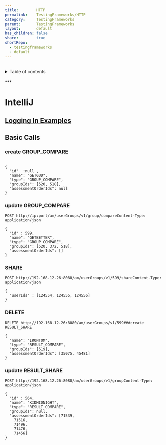 ```yaml
---
title:        HTTP
permalink:    TestingFrameworks/HTTP
category:     TestingFrameworks
parent:       TestingFrameworks
layout:       default
has_children: false
share:        true
shortRepo:
  - testingframeworks
  - default
---
```


<br/>
<details markdown="block">
<summary>
Table of contents
</summary>
{: .text-delta }
1. TOC
{:toc}
</details>
<br/>
***
<br/>

# IntelliJ

## [Logging In Examples](https://gist.github.com/14paxton/decd67f8b59069f9505ba9ba0210d0ee)

## Basic Calls

### create GROUP_COMPARE

```http  POST http://ip:port/am/userGroups/v1/group/compareContent-Type: application/json

{
  "id"  :null ,
  "name": "GETGUD",
  "type": "GROUP_COMPARE",
  "groupIds": [520, 518],
  "assessmentOrderIds": null
}
```

### update GROUP_COMPARE

```http POST
POST http://ip:port/am/userGroups/v1/group/compareContent-Type: application/json

{
  "id" : 599,
  "name": "GETBETTER",
  "type": "GROUP_COMPARE",
  "groupIds": [520, 372, 518],
  "assessmentOrderIds": []
}
```

### SHARE

```HTTP
POST http://192.168.12.26:8080/am/userGroups/v1/599/shareContent-Type: application/json

{
  "userIds" : [124554, 124555, 124556]
}

```

### DELETE

```HTTP
DELETE http://192.168.12.26:8080/am/userGroups/v1/599###create RESULT_SHARE

{
  "name": "IRONTOM",
  "type": "RESULT_COMPARE",
  "groupIds": [519],
  "assessmentOrderIds": [35075, 45481]
}

```

### update RESULT_SHARE

```HTTP
POST http://192.168.12.26:8080/am/userGroups/v1/groupContent-Type: application/json

{
  "id" : 564,
  "name": "KIDMIDNIGHT",
  "type": "RESULT_COMPARE",
  "groupIds": null,
  "assessmentOrderIds": [71539,
    71516,
    71496,
    71476,
    71456]
}
```